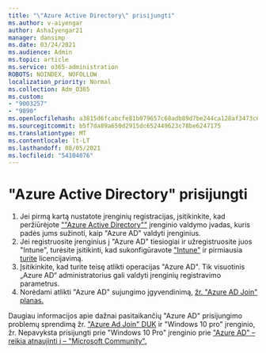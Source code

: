 ```yaml
---
title: "\"Azure Active Directory\" prisijungti"
ms.author: v-aiyengar
author: AshaIyengar21
manager: dansimp
ms.date: 03/24/2021
ms.audience: Admin
ms.topic: article
ms.service: o365-administration
ROBOTS: NOINDEX, NOFOLLOW
localization_priority: Normal
ms.collection: Adm_O365
ms.custom:
- "9003257"
- "9890"
ms.openlocfilehash: a3815d6fcabcfe81b079657c68adb89d7be244ca128af3473c6b22c1a4f7c833
ms.sourcegitcommit: b5f7da89a650d2915dc652449623c78be6247175
ms.translationtype: MT
ms.contentlocale: lt-LT
ms.lasthandoff: 08/05/2021
ms.locfileid: "54104076"
---
```

# <a name="azure-active-directory-join"></a>"Azure Active Directory" prisijungti

1. Jei pirmą kartą nustatote įrenginių registracijas, įsitikinkite, kad peržiūrėjote [""Azure Active Directory""](/azure/active-directory/devices/overview) įrenginio valdymo įvadas, kuris padės jums sužinoti, kaip "Azure AD" valdyti įrenginius. 
1. Jei registruosite įrenginius į "Azure AD" tiesiogiai ir užregistruosite juos "Intune", turėsite įsitikinti, kad sukonfigūravote ["Intune"](/mem/intune/enrollment/device-enrollment) ir pirmiausia [turite](/mem/intune/fundamentals/licenses-assign) licencijavimą.
1. Įsitikinkite, kad turite teisę atlikti operacijas "Azure AD". Tik visuotinis „Azure AD“ administratorius gali valdyti įrenginių registravimo parametrus.
1. Norėdami atlikti "Azure AD" sujungimo įgyvendinimą, [žr. "Azure AD Join" planas.](/azure/active-directory/devices/azureadjoin-plan)

Daugiau informacijos apie dažnai pasitaikančių "Azure AD" prisijungimo problemų sprendimą žr. ["Azure Ad Join" DUK](/azure/active-directory/devices/faq) ir "Windows 10 pro" įrenginio, žr. Nepavyksta prisijungti prie "Windows 10 Pro" įrenginio prie ["Azure AD" – reikia atnaujinti į – "Microsoft Community".](https://answers.microsoft.com/en-us/msoffice/forum/msoffice_install-mso_win10-mso_365hp/unable-to-join-windows-10-pro-machine-to-azure-ad/abb1ca7d-b317-45ec-a628-e1c10eae2900)
